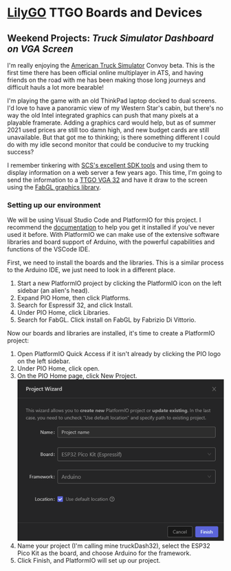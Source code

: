 # [LilyGO](http://lilygo.cn/) TTGO Boards and Devices

## Weekend Projects: _Truck Simulator Dashboard on VGA Screen_

I'm really enjoying the [American Truck Simulator](https://americantrucksimulator.com/) Convoy beta. This is the first time there has been official online multiplayer in ATS, and having friends on the road with me has been making those long journeys and difficult hauls a lot more bearable!

I'm playing the game with an old ThinkPad laptop docked to dual screens. I'd love to have a panoramic view of my Western Star's cabin, but there's no way the old Intel integrated graphics can push that many pixels at a playable framerate. Adding a graphics card would help, but as of summer 2021 used prices are still too damn high, and new budget cards are still unavailable. But that got me to thinking; is there something different I could do with my idle second monitor that could be conducive to my trucking success?

I remember tinkering with [SCS's excellent SDK tools](https://modding.scssoft.com/wiki/Documentation/Engine/SDK/Telemetry) and using them to display information on a web server a few years ago. This time, I'm going to send the information to a [TTGO VGA 32](../vga32.md) and have it draw to the screen using the [FabGL graphics library](https://github.com/fdivitto/fabgl).

### Setting up our environment

We will be using Visual Studio Code and PlatformIO for this project. I recommend the [documentation](https://docs.platformio.org/en/latest/integration/ide/vscode.html#ide-vscode) to help you get it installed if you've never used it before. With PlatformIO we can make use of the extensive software libraries and board support of Arduino, with the powerful capabilities and functions of the VSCode IDE.

First, we need to install the boards and the libraries. This is a similar process to the Arduino IDE, we just need to look in a different place.

1. Start a new PlatformIO project by clicking the PlatformIO icon on the left sidebar (an alien's head).
2. Expand PIO Home, then click Platforms.
3. Search for Espressif 32, and click Install.
4. Under PIO Home, click Libraries.
5. Search for FabGL. Click install on FabGL by Fabrizio Di Vittorio.

Now our boards and libraries are installed, it's time to create a PlatformIO project:

1. Open PlatformIO Quick Access if it isn't already by clicking the PIO logo on the left sidebar.
2. Under PIO Home, click open.
3. On the PIO Home page, click New Project. ![PlatformIO New Project dialogue](image001.png)
4. Name your project (I'm calling mine truckDash32), select the ESP32 Pico Kit as the board, and choose Arduino for the framework.
5. Click Finish, and PlatformIO will set up our project.

